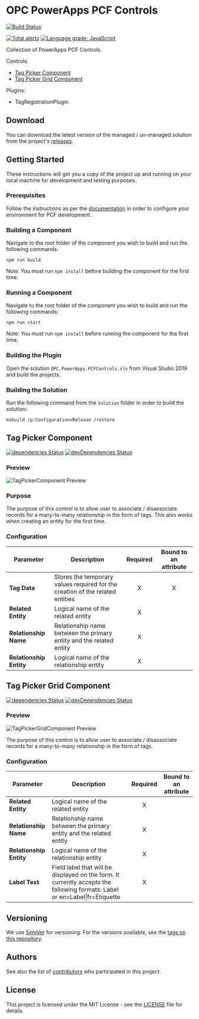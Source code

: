 # OPC PowerApps PCF Controls

[![Build Status](https://dev.azure.com/opc-cpvp/O365%20Cloud/_apis/build/status/PowerApps/OPC.PowerApps.PCFControls%20-%20CI?branchName=master)](https://dev.azure.com/opc-cpvp/O365%20Cloud/_build/latest?definitionId=51&branchName=master)

[![Total alerts](https://img.shields.io/lgtm/alerts/g/opc-cpvp/OPC.PowerApps.PCFControls.svg?logo=lgtm&logoWidth=18)](https://lgtm.com/projects/g/opc-cpvp/OPC.PowerApps.PCFControls/alerts/)
[![Language grade: JavaScript](https://img.shields.io/lgtm/grade/javascript/g/opc-cpvp/OPC.PowerApps.PCFControls.svg?logo=lgtm&logoWidth=18)](https://lgtm.com/projects/g/opc-cpvp/OPC.PowerApps.PCFControls/context:javascript)

Collection of PowerApps PCF Controls.

Controls:
- [Tag Picker Component](#tag-picker-component)
- [Tag Picker Grid Component](#tag-picker-grid-component)

Plugins:
- TagRegistrationPlugin

## Download

You can download the latest version of the managed / un-managed solution from the project's [releases](https://github.com/opc-cpvp/OPC.PowerApps.PCFControls/releases/latest).

## Getting Started

These instructions will get you a copy of the project up and running on your local machine for development and testing purposes.

### Prerequisites

Follow the instructions as per the [documentation](https://docs.microsoft.com/en-us/powerapps/developer/component-framework/create-custom-controls-using-pcf) in order to configure your environment for PCF development.

### Building a Component

Navigate to the root folder of the component you wish to build and run the following commands:

```
npm run build
```

Note: You must run `npm install` before building the component for the first time.

### Running a Component

Navigate to the root folder of the component you wish to build and run the following commands:

```
npm run start
```

Note: You must run `npm install` before running the component for the first time.

### Building the Plugin

Open the solution `OPC.PowerApps.PCFControls.sln` from Visual Studio 2019 and build the projects.

### Building the Solution

Run the following command from the `Solution` folder in order to build the solution:

```
msbuild /p:Configuration=Release /restore
```

## Tag Picker Component

[![dependencies Status](https://david-dm.org/opc-cpvp/OPC.PowerApps.PCFControls/status.svg?path=src/Components/TagPickerComponent)](https://david-dm.org/opc-cpvp/OPC.PowerApps.PCFControls?path=src/Components/TagPickerComponent) [![devDependencies Status](https://david-dm.org/opc-cpvp/OPC.PowerApps.PCFControls/dev-status.svg?path=src/Components/TagPickerComponent)](https://david-dm.org/opc-cpvp/OPC.PowerApps.PCFControls?path=src/Components/TagPickerComponent&type=dev)

### Preview

![TagPickerComponent Preview](https://github.com/opc-cpvp/OPC.PowerApps.PCFControls/blob/master/img/tagpickercomponent.gif?raw=true)

### Purpose

The purpose of this control is to allow user to associate / disassociate records for a many-to-many relationship in the form of tags. This also works when creating an entity for the first time.

### Configuration

|Parameter|Description|Required|Bound to an attribute|
|---------|-----------|:----:|:---:|
|**Tag Data**|Stores the temporary values required for the creation of the related entities|X|X|
|**Related Entity**|Logical name of the related entity|X||
|**Relationship Name**|Relationship name between the primary entity and the related entity|X||
|**Relationship Entity**|Logical name of the relationship entity|X||

## Tag Picker Grid Component

[![dependencies Status](https://david-dm.org/opc-cpvp/OPC.PowerApps.PCFControls/status.svg?path=src/Components/TagPickerGridComponent)](https://david-dm.org/opc-cpvp/OPC.PowerApps.PCFControls?path=src/Components/TagPickerGridComponent) [![devDependencies Status](https://david-dm.org/opc-cpvp/OPC.PowerApps.PCFControls/dev-status.svg?path=src/Components/TagPickerGridComponent)](https://david-dm.org/opc-cpvp/OPC.PowerApps.PCFControls?path=src/Components/TagPickerGridComponent&type=dev)

### Preview

![TagPickerGridComponent Preview](https://github.com/opc-cpvp/OPC.PowerApps.PCFControls/blob/master/img/tagpickergridcomponent.gif?raw=true)

The purpose of this control is to allow user to associate / disassociate records for a many-to-many relationship in the form of tags.

### Configuration

|Parameter|Description|Required|Bound to an attribute|
|---------|-----------|:----:|:---:|
|**Related Entity**|Logical name of the related entity|X||
|**Relationship Name**|Relationship name between the primary entity and the related entity|X||
|**Relationship Entity**|Logical name of the relationship entity|X||
|**Label Text**|Field label that will be displayed on the form. It currently accepts the following formats: Label or en=Label\|fr=Étiquette|X||

## Versioning

We use [SemVer](http://semver.org/) for versioning. For the versions available, see the [tags on this repository](https://github.com/opc-cpvp/OPC.PowerApps.PCFControls/tags).

## Authors

See also the list of [contributors](https://github.com/opc-cpvp/OPC.PowerApps.PCFControls/contributors) who participated in this project.

## License

This project is licensed under the MIT License - see the [LICENSE](LICENSE) file for details
